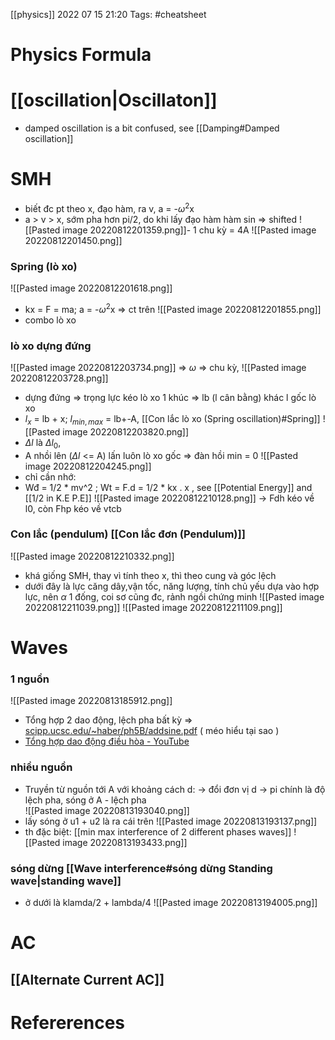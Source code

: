 [[physics]] 
2022 07 15 21:20
Tags: #cheatsheet 
# Physics Formula
# [[oscillation|Oscillaton]]  
- damped oscillation is a bit confused, see [[Damping#Damped oscillation]]
# SMH
- biết đc pt theo x, đạo hàm, ra v, a = -$\omega^2$x 
- a > v >  x, sớm pha hơn pi/2, do khi lấy đạo hàm hàm sin => shifted
![[Pasted image 20220812201359.png]]- 1 chu kỳ = 4A 
![[Pasted image 20220812201450.png]]
### Spring (lò xo)
![[Pasted image 20220812201618.png]]
- kx = F = ma;   a = -$\omega^2$x  => ct trên 
![[Pasted image 20220812201855.png]]
- combo lò xo
### lò xo dựng đứng
![[Pasted image 20220812203734.png]]
=> $\omega$ => chu kỳ,
![[Pasted image 20220812203728.png]]
- dựng đứng => trọng lực kéo lò xo 1 khúc 
=> lb (l cân bằng) khác l gốc lò xo
- $l_x$ = lb + x; $l_{min,max}$ = lb+-A, [[Con lắc lò xo (Spring oscillation)#Spring]]
![[Pasted image 20220812203820.png]]
- $\Delta l$ là $\Delta l_0$,   
- A nhồi lên ($\Delta l$ <= A) lấn luôn lò xo gốc => đàn hồi min = 0 
![[Pasted image 20220812204245.png]]
- chỉ cần nhớ: 
- Wđ = 1/2 * mv^2 ; Wt =  F.d = 1/2 * kx . x , see [[Potential Energy]]  and [[1/2 in K.E P.E]]
![[Pasted image 20220812210128.png]]
-> Fdh kéo về l0, còn Fhp kéo về vtcb
### Con lắc (pendulum) [[Con lắc đơn (Pendulum)]] 
![[Pasted image 20220812210332.png]] 
- khá giống SMH, thay vì tính theo x, thì theo cung và góc lệch
- dưới đây là lực căng dây,vận tốc, năng lượng, tính chủ yếu dựa vào hợp lực, nên $\alpha$ 1 đống, coi sơ cũng đc, rảnh ngồi chứng minh
![[Pasted image 20220812211039.png]]
![[Pasted image 20220812211109.png]]
# Waves
### 1 nguồn 
![[Pasted image 20220813185912.png]]
- Tổng hợp 2 dao động, lệch pha bất kỳ =>  [scipp.ucsc.edu/~haber/ph5B/addsine.pdf](http://scipp.ucsc.edu/~haber/ph5B/addsine.pdf) ( méo hiểu tại sao )
- [Tổng hợp dao động điều hòa - YouTube](https://www.youtube.com/watch?v=V8eyYDh-C0Y)
### nhiều  nguồn 
- Truyền từ nguồn tới A với khoảng cách d: 
-> đổi đơn vị d -> pi chính là độ lệch pha, sóng ở A - lệch pha   
![[Pasted image 20220813193040.png]]
- lấy sóng ở u1 + u2 là ra cái trên
 ![[Pasted image 20220813193137.png]]
- th đặc biệt: [[min max interference of 2 different phases waves]]
![[Pasted image 20220813193433.png]]
### sóng dừng [[Wave interference#sóng dừng Standing wave|standing wave]]
- ở dưới là klamda/2 + lambda/4 
![[Pasted image 20220813194005.png]]
# AC
[[Alternate Current AC]]
---   
# Refererences 